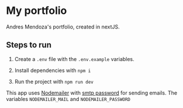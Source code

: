 # My portfolio

Andres Mendoza's portfolio, created in nextJS. 

## Steps to run

1. Create a `.env` file with the `.env.example` variables.

2. Install dependencies with `npm i`

3. Run the project with `npm run dev`

This app uses <a href="https://nodemailer.com/">Nodemailer</a> with <a href="https://nodemailer.com/smtp/">smtp password</a> for sending emails. The variables `NODEMAILER_MAIL` and `NODEMAILER_PASSWORD` 
